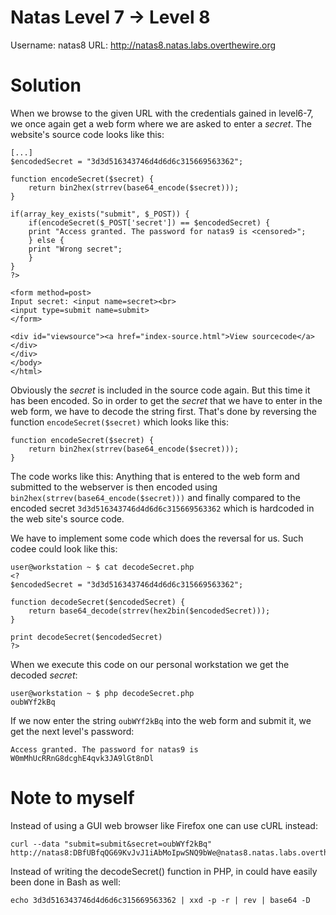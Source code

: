 Natas Level 7 → Level 8
=======================

Username: natas8
URL:      http://natas8.natas.labs.overthewire.org


Solution
========

When we browse to the given URL with the credentials gained in level6-7, we once again get a web form where we are asked to enter a *secret*. The website's source code looks like this:

```
[...]
$encodedSecret = "3d3d516343746d4d6d6c315669563362";

function encodeSecret($secret) {
    return bin2hex(strrev(base64_encode($secret)));
}

if(array_key_exists("submit", $_POST)) {
    if(encodeSecret($_POST['secret']) == $encodedSecret) {
    print "Access granted. The password for natas9 is <censored>";
    } else {
    print "Wrong secret";
    }
}
?>

<form method=post>
Input secret: <input name=secret><br>
<input type=submit name=submit>
</form>

<div id="viewsource"><a href="index-source.html">View sourcecode</a></div>
</div>
</body>
</html>
```

Obviously the *secret* is included in the source code again. But this time it has been encoded. So in order to get the *secret* that we have to enter in the web form, we have to decode the string first. That's done by reversing the function ```encodeSecret($secret)``` which looks like this:

```
function encodeSecret($secret) {
    return bin2hex(strrev(base64_encode($secret)));
}
```

The code works like this: Anything that is entered to the web form and submitted to the webserver is then encoded using ```bin2hex(strrev(base64_encode($secret)))``` and finally compared to the encoded secret  ```3d3d516343746d4d6d6c315669563362``` which is hardcoded in the web site's source code. 

We have to implement some code which does the reversal for us. Such codee could look like this:

```
user@workstation ~ $ cat decodeSecret.php
<?
$encodedSecret = "3d3d516343746d4d6d6c315669563362";

function decodeSecret($encodedSecret) {
    return base64_decode(strrev(hex2bin($encodedSecret)));
}

print decodeSecret($encodedSecret)
?>
```

When we execute this code on our personal workstation we get the decoded *secret*:

```
user@workstation ~ $ php decodeSecret.php
oubWYf2kBq
```

If we now enter the string ```oubWYf2kBq``` into the web form and submit it, we get the next level's password: 

```
Access granted. The password for natas9 is W0mMhUcRRnG8dcghE4qvk3JA9lGt8nDl
```

Note to myself
==============
Instead of using a GUI web browser like Firefox one can use cURL instead:
```
curl --data "submit=submit&secret=oubWYf2kBq" http://natas8:DBfUBfqQG69KvJvJ1iAbMoIpwSNQ9bWe@natas8.natas.labs.overthewire.org/
```

Instead of writing the decodeSecret() function in PHP, in could have easily been done in Bash as well:
```
echo 3d3d516343746d4d6d6c315669563362 | xxd -p -r | rev | base64 -D
```

